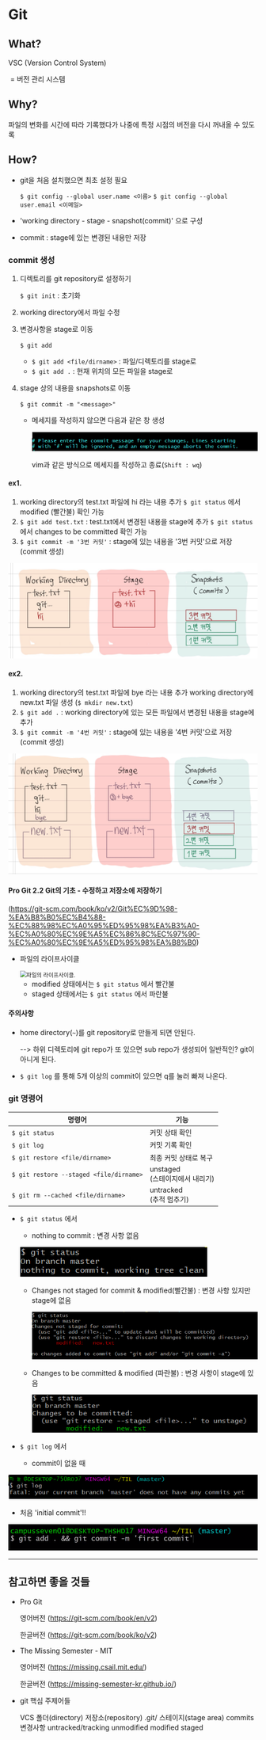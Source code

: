 # Git

## What?

VSC (Version Control System)

​	= 버전 관리 시스템



## Why?

파일의 변화를 시간에 따라 기록했다가 나중에 특정 시점의 버전을 다시 꺼내올 수 있도록



## How?

- git을 처음 설치했으면 최초 설정 필요

  `$ git config --global user.name <이름>`
  `$ git config --global user.email <이메일>`

- 'working directory - stage - snapshot(commit)' 으로 구성

- commit : stage에 있는 변경된 내용만 저장



### commit 생성

1. 디렉토리를 git repository로 설정하기

   `$ git init` :  초기화

2. working directory에서 파일 수정

   

3. 변경사항을 stage로 이동

   `$ git add`

   - `$ git add <file/dirname>` : 파일/디렉토리를 stage로
   - `$ git add .` : 현재 위치의 모든 파일을 stage로

   

4. stage 상의 내용을 snapshots로 이동 

   `$ git commit -m "<message>"` 

   - 메세지를 작성하지 않으면 다음과 같은 창 생성

     ![image-20201229174349522](git.assets/image-20201229174349522.png)

     vim과 같은 방식으로 메세지를 작성하고 종료(`Shift : wq`)



#### ex1.

1. working directory의 test.txt 파일에 hi 라는 내용 추가
   `$ git status` 에서 modified (빨간불) 확인 가능
2. `$ git add test.txt` : test.txt에서 변경된 내용을 stage에 추가
   `$ git status` 에서 changes to be committed 확인 가능
3. `$ git commit -m '3번 커밋'` : stage에 있는 내용을 '3번 커밋'으로 저장 (commit 생성)

<img src="git.assets/image-20201229195403701.png" alt="image-20201229195403701" style="zoom: 50%;" />

#### ex2.

1. working directory의 test.txt 파일에 bye 라는 내용 추가
   working directory에 new.txt 파일 생성 (`$ mkdir new.txt`)
2. `$ git add .` : working directory에 있는 모든 파일에서 변경된 내용을 stage에 추가
3. `$ git commit -m '4번 커밋'` : stage에 있는 내용을 '4번 커밋'으로 저장 (commit 생성)

<img src="git.assets/image-20201229195416962.png" alt="image-20201229195416962" style="zoom: 50%;" />



#### Pro Git 2.2 Git의 기초 - 수정하고 저장소에 저장하기

(https://git-scm.com/book/ko/v2/Git%EC%9D%98-%EA%B8%B0%EC%B4%88-%EC%88%98%EC%A0%95%ED%95%98%EA%B3%A0-%EC%A0%80%EC%9E%A5%EC%86%8C%EC%97%90-%EC%A0%80%EC%9E%A5%ED%95%98%EA%B8%B0)

- 파일의 라이프사이클

  <img src="https://git-scm.com/book/en/v2/images/lifecycle.png" alt="파일의 라이프사이클." style="zoom: 80%;" />

  - modified 상태에서는 `$ git status` 에서 빨간불
  - staged 상태에서는 `$ git status` 에서 파란불



#### 주의사항

- home directory(`~`)를 git repository로 만들게 되면 안된다.

  --> 하위 디렉토리에 git repo가 또 있으면 sub repo가 생성되어 일반적인? git이 아니게 된다.

- `$ git log` 를 통해 5개 이상의 commit이 있으면 q를 눌러 빠져 나온다.

  

### git 명령어

| 명령어                                  | 기능                                 |
| --------------------------------------- | ------------------------------------ |
| `$ git status`                          | 커밋 상태 확인                       |
| `$ git log`                             | 커밋 기록 확인                       |
| `$ git restore <file/dirname>`          | 최종 커밋 상태로 복구                |
| `$ git restore --staged <file/dirname>` | unstaged <br />(스테이지에서 내리기) |
| `$ git rm --cached <file/dirname>`      | untracked <br />(추적 멈추기)        |

- `$ git status` 에서 

  - nothing to commit : 변경 사항 없음

  ![image-20201229202136883](git.assets/image-20201229202136883.png)

  

  - Changes not staged for commit & modified(빨간불) : 변경 사항 있지만 stage에 없음

    ![image-20201229202531431](git.assets/image-20201229202531431.png)

    

  - Changes to be committed & modified (파란불) : 변경 사항이 stage에 있음

    ![image-20201229202643173](git.assets/image-20201229202643173.png)



- `$ git log` 에서 
  - commit이 없을 때

![image-20201229172916036](git.assets/image-20201229172916036.png)



- 처음 'initial commit'!!

![image-20201229172943333](git.assets/image-20201229172943333.png)



---

## 참고하면 좋을 것들

- Pro Git

  영어버전 (https://git-scm.com/book/en/v2)

  한글버전 (https://git-scm.com/book/ko/v2)



- The Missing Semester - MIT 

  영어버전 (https://missing.csail.mit.edu/)

  한글버전 (https://missing-semester-kr.github.io/)



- git 핵심 주제어들

  VCS
  폴더(directory)
  저장소(repository)
  .git/
  스테이지(stage area)
  commits
  변경사항
  untracked/tracking
  unmodified
  modified
  staged

